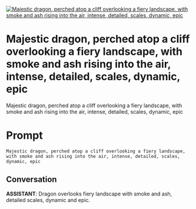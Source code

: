 
[![Majestic dragon, perched atop a cliff overlooking a fiery landscape, with smoke and ash rising into the air, intense, detailed, scales, dynamic, epic](https://flow-prompt-covers.s3.us-west-1.amazonaws.com/icon/futuristic/futu_7.png)]()
# Majestic dragon, perched atop a cliff overlooking a fiery landscape, with smoke and ash rising into the air, intense, detailed, scales, dynamic, epic 
Majestic dragon, perched atop a cliff overlooking a fiery landscape, with smoke and ash rising into the air, intense, detailed, scales, dynamic, epic

# Prompt

```
Majestic dragon, perched atop a cliff overlooking a fiery landscape, with smoke and ash rising into the air, intense, detailed, scales, dynamic, epic
```

## Conversation

**ASSISTANT**: Dragon overlooks fiery landscape with smoke and ash, detailed scales, dynamic and epic.


